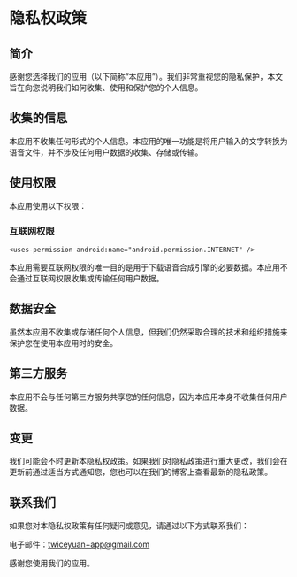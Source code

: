 # 隐私权政策

## 简介

感谢您选择我们的应用（以下简称“本应用”）。我们非常重视您的隐私保护，本文旨在向您说明我们如何收集、使用和保护您的个人信息。

## 收集的信息
本应用不收集任何形式的个人信息。本应用的唯一功能是将用户输入的文字转换为语音文件，并不涉及任何用户数据的收集、存储或传输。

## 使用权限
本应用使用以下权限：

### 互联网权限

```
<uses-permission android:name="android.permission.INTERNET" />
```

本应用需要互联网权限的唯一目的是用于下载语音合成引擎的必要数据。本应用不会通过互联网权限收集或传输任何用户数据。

## 数据安全

虽然本应用不收集或存储任何个人信息，但我们仍然采取合理的技术和组织措施来保护您在使用本应用时的安全。

## 第三方服务

本应用不会与任何第三方服务共享您的任何信息，因为本应用本身不收集任何用户数据。

## 变更

我们可能会不时更新本隐私权政策。如果我们对隐私政策进行重大更改，我们会在更新前通过适当方式通知您，您也可以在我们的博客上查看最新的隐私政策。

## 联系我们

如果您对本隐私权政策有任何疑问或意见，请通过以下方式联系我们：

电子邮件：twiceyuan+app@gmail.com

感谢您使用我们的应用。
